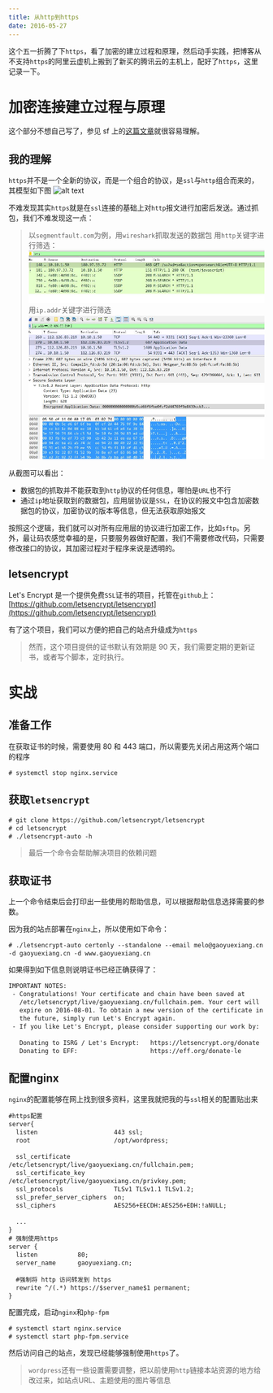 ```yaml
---
title: 从http到https
date: 2016-05-27
---
```



这个五一折腾了下`https`，看了加密的建立过程和原理，然后动手实践，把博客从不支持`https`的阿里云虚机上搬到了新买的腾讯云的主机上，配好了`https`，这里记录一下。


# 加密连接建立过程与原理

这个部分不想自己写了，参见 sf 上的[这篇文章](https://segmentfault.com/a/1190000004985253)就很容易理解。

## 我的理解

`https`并不是一个全新的协议，而是一个组合的协议，是`ssl`与`http`组合而来的，其模型如下图
![alt text](https://cattail.me/assets/how-https-works/tcp-ip-model.png)

不难发现其实`https`就是在`ssl`连接的基础上对`http`报文进行加密后发送。通过抓包，我们不难发现这一点：

> 以`segmentfault.com`为例，用`wireshark`抓取发送的数据包
> 用`http`关键字进行筛选：
> ![alt text](/images/http.jpg)
> 用`ip.addr`关键字进行筛选
> ![alt text](/images/ipaddr.jpg)

从截图可以看出：

* 数据包的抓取并不能获取到`http`协议的任何信息，哪怕是`URL`也不行
* 通过`ip`地址获取到的数据包，应用层协议是`SSL`，在协议的报文中包含加密数据包的协议，加密协议的版本等信息，但无法获取原始报文

按照这个逻辑，我们就可以对所有应用层的协议进行加密工作，比如`sftp`。另外，最让码农感觉幸福的是，只要服务器做好配置，我们不需要修改代码，只需要修改接口的协议，其加密过程对于程序来说是透明的。

## letsencrypt

Let's Encrypt 是一个提供免费`SSL`证书的项目，托管在`github`上：
[https://github.com/letsencrypt/letsencrypt](https://github.com/letsencrypt/letsencrypt)

有了这个项目，我们可以方便的把自己的站点升级成为`https`

> 然而，这个项目提供的证书默认有效期是 90 天，我们需要定期的更新证书，或者写个脚本，定时执行。

# 实战

## 准备工作

在获取证书的时候，需要使用 80 和 443 端口，所以需要先关闭占用这两个端口的程序

```shell
# systemctl stop nginx.service
```

## 获取`letsencrypt`

```shell
# git clone https://github.com/letsencrypt/letsencrypt
# cd letsencrypt
# ./letsencrypt-auto -h
```
> 最后一个命令会帮助解决项目的依赖问题

## 获取证书

上一个命令结束后会打印出一些使用的帮助信息，可以根据帮助信息选择需要的参数。

因为我的站点部署在`nginx`上，所以使用如下命令：

```shell
# ./letsencrypt-auto certonly --standalone --email melo@gaoyuexiang.cn -d gaoyuexiang.cn -d www.gaoyuexiang.cn
```

如果得到如下信息则说明证书已经正确获得了：

```shell
IMPORTANT NOTES:
 - Congratulations! Your certificate and chain have been saved at
   /etc/letsencrypt/live/gaoyuexiang.cn/fullchain.pem. Your cert will
   expire on 2016-08-01. To obtain a new version of the certificate in
   the future, simply run Let's Encrypt again.
 - If you like Let's Encrypt, please consider supporting our work by:

   Donating to ISRG / Let's Encrypt:   https://letsencrypt.org/donate
   Donating to EFF:                    https://eff.org/donate-le
```

## 配置nginx

`nginx`的配置能够在网上找到很多资料，这里我就把我的与`ssl`相关的配置贴出来

```shell
#https配置
server{
  listen                     443 ssl;
  root                       /opt/wordpress;

  ssl_certificate            /etc/letsencrypt/live/gaoyuexiang.cn/fullchain.pem;
  ssl_certificate_key        /etc/letsencrypt/live/gaoyuexiang.cn/privkey.pem;
  ssl_protocols              TLSv1 TLSv1.1 TLSv1.2;
  ssl_prefer_server_ciphers  on;
  ssl_ciphers                AES256+EECDH:AES256+EDH:!aNULL;
  
  ...
}
# 强制使用https
server {
  listen           80;
  server_name      gaoyuexiang.cn;

  #强制将 http 访问转发到 https
  rewrite ^/(.*) https://$server_name$1 permanent;
}
```

配置完成，启动`nginx`和`php-fpm`

```shell
# systemctl start nginx.service
# systemctl start php-fpm.service
```

然后访问自己的站点，发现已经能够强制使用`https`了。

> `wordpress`还有一些设置需要调整，把以前使用`http`链接本站资源的地方给改过来，如站点URL、主题使用的图片等信息

